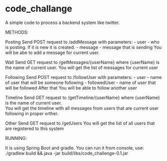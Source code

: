 # code_challange

A simple code to process a backend system like twitter.

METHODS:

Posting
  Send POST request to /addMessage with parameters: 
    - user - who is posting. If it is new it is created.
    - message - message that is sending
  You will be abe to add a message for current user.

Wall
  Send GET request to /getMessages/{userName} where {userName} is the name of current user. 
  You will get the list of messages for current user 

Following
  Send POST request to /followUser with parameters:
    - user - name of user that will be someone following
    - followedUser - name of user that will be followed
  After that You will be able to follow another user
  
Timeline
  Send GET request to /getTimeline/{userName} where {userName} is the name of current user.  
  You will get the timeline with all messages from users that are current user following in proper orther.
  
Other
  Send GET request to /getUsers 
  You will get the list of all users that are registered to this system
  
  
  
RUNNING:

It is using Spring Boot and gradle. You can run it from console, use: ./gradlew build && java -jar build/libs/code_challenge-0.1.jar

